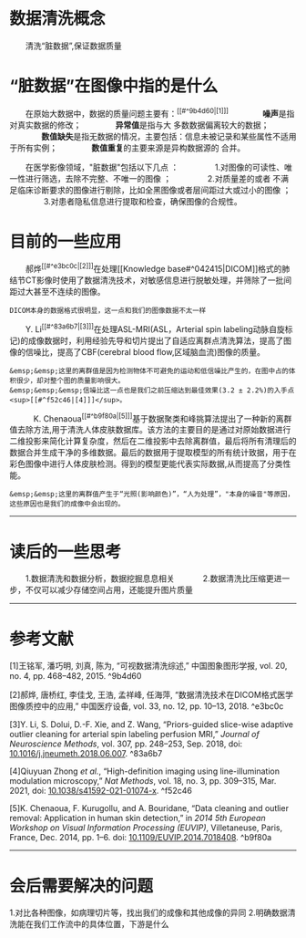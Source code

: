 # 数据清洗概念
&emsp;&emsp;清洗“脏数据”,保证数据质量

# “脏数据”在图像中指的是什么
&emsp;&emsp;在原始大数据中，数据的质量问题主要有：<sup>[[#^9b4d60|[1]]]</sup>
&emsp;&emsp;&emsp;&emsp;**噪声**是指对真实数据的修改；
&emsp;&emsp;&emsp;&emsp;**异常值**是指与大 多数数据偏离较大的数据；
&emsp;&emsp;&emsp;&emsp;**数值缺失**是指无数据的情况，主要包括：信息未被记录和某些属性不适用于所有实例；
&emsp;&emsp;&emsp;&emsp;**数值重复**的主要来源是异构数据源的 合并。

&emsp;&emsp;在医学影像领域，"脏数据"包括以下几点 ：
&emsp;&emsp;&emsp;&emsp; 1.对图像的可读性、唯一性进行筛选，去除不完整、不唯一的图像 ；
&emsp;&emsp;&emsp;&emsp; 2.对质量差的或者 不满足临床诊断要求的图像进行剔除，比如全黑图像或者层间距过大或过小的图像 ；
&emsp;&emsp;&emsp;&emsp; 3.对患者隐私信息进行提取和检查，确保图像的合规性。

# 目前的一些应用
&emsp;&emsp;郝烨<sup>[[#^e3bc0c|[2]]]</sup>在处理[[Knowledge base#^042415|DICOM]]格式的肺结节CT影像时使用了数据清洗技术，对敏感信息进行脱敏处理，并筛除了一批间距过大甚至不连续的图像。
```ad-info
DICOM本身的数据格式很明显，这一点和我们的图像数据不太一样
```

&emsp;&emsp;Y. Li<sup>[[#^83a6b7|[3]]]</sup>在处理ASL-MRI(ASL，Arterial spin labeling动脉自旋标记)的成像数据时，利用经验先导和切片提出了自适应离群点清洗算法，提高了图像的信噪比，提高了CBF(cerebral blood flow,区域脑血流)图像的质量。

```ad-info
&emsp;&emsp;这里的离群值是因为检测物体不可避免的运动和低信噪比产生的，在图中占的体积很少，却对整个图的质量影响很大。
&emsp;&emsp;&emsp;信噪比这一点也是我们之前压缩达到最佳效果(3.2 ± 2.2%)的入手点<sup>[[#^f52c46|[4]]]</sup>。
```

&emsp;&emsp;&emsp;K. Chenaoua<sup>[[#^b9f80a|[5]]]</sup>基于数据聚类和峰挑算法提出了一种新的离群值去除方法,用于清洗人体皮肤数据库。该方法的主要目的是通过对原始数据进行二维投影来简化计算复杂度，然后在二维投影中去除离群值，最后将所有清理后的数据合并生成干净的多维数据。最后的数据用于提取模型的所有统计致据，用于在彩色图像中进行人体皮肤检测。得到的模型更能代表实际数据,从而提高了分类性能。

```ad-info
&emsp;&emsp;这里的离群值产生于“光照(影响颜色)”，“人为处理”，"本身的噪音"等原因，这些原因也是我们的成像中会出现的。
```

---
# 读后的一些思考
&emsp;&emsp;1.数据清洗和数据分析，数据挖掘息息相关
&emsp;&emsp; &emsp;2.数据清洗比压缩更进一步，不仅可以减少存储空间占用，还能提升图片质量


---
# 参考文献
[1]王铭军, 潘巧明, 刘真, 陈为, “可视数据清洗综述,” 中国图象图形学报, vol. 20, no. 4, pp. 468–482, 2015. ^9b4d60

[2]郝烨, 唐桥红, 李佳戈, 王浩, 孟祥峰, 任海萍, “数据清洗技术在DICOM格式医学图像质控中的应用,” 中国医疗设备, vol. 33, no. 12, pp. 10–13, 2018. ^e3bc0c

[3]Y. Li, S. Dolui, D.-F. Xie, and Z. Wang, “Priors-guided slice-wise adaptive outlier cleaning for arterial spin labeling perfusion MRI,” _Journal of Neuroscience Methods_, vol. 307, pp. 248–253, Sep. 2018, doi: [10.1016/j.jneumeth.2018.06.007](https://doi.org/10.1016/j.jneumeth.2018.06.007). ^83a6b7

[4]Qiuyuan Zhong _et al._, “High-definition imaging using line-illumination modulation microscopy,” _Nat Methods_, vol. 18, no. 3, pp. 309–315, Mar. 2021, doi: [10.1038/s41592-021-01074-x](https://doi.org/10.1038/s41592-021-01074-x). ^f52c46

[5]K. Chenaoua, F. Kurugollu, and A. Bouridane, “Data cleaning and outlier removal: Application in human skin detection,” in _2014 5th European Workshop on Visual Information Processing (EUVIP)_, Villetaneuse, Paris, France, Dec. 2014, pp. 1–6. doi: [10.1109/EUVIP.2014.7018408](https://doi.org/10.1109/EUVIP.2014.7018408). ^b9f80a

---
# 会后需要解决的问题
1.对比各种图像，如病理切片等，找出我们的成像和其他成像的异同
2.明确数据清洗能在我们工作流中的具体位置，下游是什么
